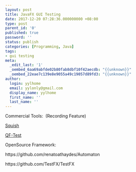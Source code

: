 ```yaml
---
layout: post
title: JavaFX GUI Testing
date: 2017-12-20 07:28:36.000000000 +08:00
type: post
parent_id: '0'
published: true
password: ''
status: publish
categories: [Programming, Java]
tags:
- gui testing
meta:
  _edit_last: '1'
  _oembed_6aa69abfde02b80fab8dbf10f42aecdb: "{{unknown}}"
  _oembed_22eae7c139e8e9055a49c19057d89fd3: "{{unknown}}"
author:
  login: yylhome
  email: yylonly@gmail.com
  display_name: yylhome
  first_name: ''
  last_name: ''
---
```

<p>Commercial Tools:  (Recording Feature)</p>
<p><a href="https://www.froglogic.com/squish/">Squish</a></p>
<p><a href="https://www.qfs.de/en.html">QF-Test</a></p>
<p>OpenSource Framework:</p>
<p>https://github.com/renatoathaydes/Automaton</p>
<p>https://github.com/TestFX/TestFX</p>
